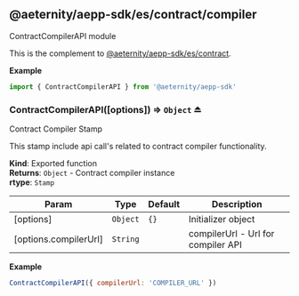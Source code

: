 <a id="module_@aeternity/aepp-sdk/es/contract/compiler"></a>

## @aeternity/aepp-sdk/es/contract/compiler
ContractCompilerAPI module

This is the complement to [@aeternity/aepp-sdk/es/contract](#module_@aeternity/aepp-sdk/es/contract).

**Example**  
```js
import { ContractCompilerAPI } from '@aeternity/aepp-sdk'
```
<a id="exp_module_@aeternity/aepp-sdk/es/contract/compiler--ContractCompilerAPI"></a>

### ContractCompilerAPI([options]) ⇒ `Object` ⏏
Contract Compiler Stamp

This stamp include api call's related to contract compiler functionality.

**Kind**: Exported function  
**Returns**: `Object` - Contract compiler instance  
**rtype**: `Stamp`

| Param | Type | Default | Description |
| --- | --- | --- | --- |
| [options] | `Object` | <code>{}</code> | Initializer object |
| [options.compilerUrl] | `String` |  | compilerUrl - Url for compiler API |

**Example**  
```js
ContractCompilerAPI({ compilerUrl: 'COMPILER_URL' })
```
